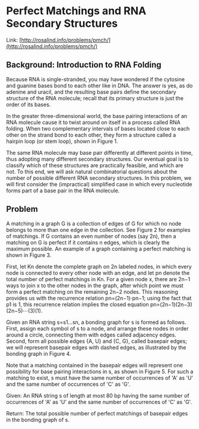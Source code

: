 # Perfect Matchings and RNA Secondary Structures

Link: [http://rosalind.info/problems/pmch/](http://rosalind.info/problems/pmch/)

## Background: Introduction to RNA Folding

Because RNA is single-stranded, you may have wondered if the cytosine and guanine bases bond to each other like in DNA. The answer is yes, as do adenine and uracil, and the resulting base pairs define the secondary structure of the RNA molecule; recall that its primary structure is just the order of its bases.

In the greater three-dimensional world, the base pairing interactions of an RNA molecule cause it to twist around on itself in a process called RNA folding. When two complementary intervals of bases located close to each other on the strand bond to each other, they form a structure called a hairpin loop (or stem loop), shown in Figure 1.

The same RNA molecule may base pair differently at different points in time, thus adopting many different secondary structures. Our eventual goal is to classify which of these structures are practically feasible, and which are not. To this end, we will ask natural combinatorial questions about the number of possible different RNA secondary structures. In this problem, we will first consider the (impractical) simplified case in which every nucleotide forms part of a base pair in the RNA molecule.

## Problem

A matching in a graph G is a collection of edges of G for which no node belongs to more than one edge in the collection. See Figure 2 for examples of matchings. If G contains an even number of nodes (say 2n), then a matching on G is perfect if it contains n edges, which is clearly the maximum possible. An example of a graph containing a perfect matching is shown in Figure 3.

First, let Kn denote the complete graph on 2n labeled nodes, in which every node is connected to every other node with an edge, and let pn denote the total number of perfect matchings in Kn. For a given node x, there are 2n−1 ways to join x to the other nodes in the graph, after which point we must form a perfect matching on the remaining 2n−2 nodes. This reasoning provides us with the recurrence relation pn=(2n−1)⋅pn−1; using the fact that p1 is 1, this recurrence relation implies the closed equation pn=(2n−1)(2n−3)(2n−5)⋯(3)(1).

Given an RNA string s=s1…sn, a bonding graph for s is formed as follows. First, assign each symbol of s to a node, and arrange these nodes in order around a circle, connecting them with edges called adjacency edges. Second, form all possible edges {A, U} and {C, G}, called basepair edges; we will represent basepair edges with dashed edges, as illustrated by the bonding graph in Figure 4.

Note that a matching contained in the basepair edges will represent one possibility for base pairing interactions in s, as shown in Figure 5. For such a matching to exist, s must have the same number of occurrences of 'A' as 'U' and the same number of occurrences of 'C' as 'G'.

Given: An RNA string s of length at most 80 bp having the same number of occurrences of 'A' as 'U' and the same number of occurrences of 'C' as 'G'.

Return: The total possible number of perfect matchings of basepair edges in the bonding graph of s.